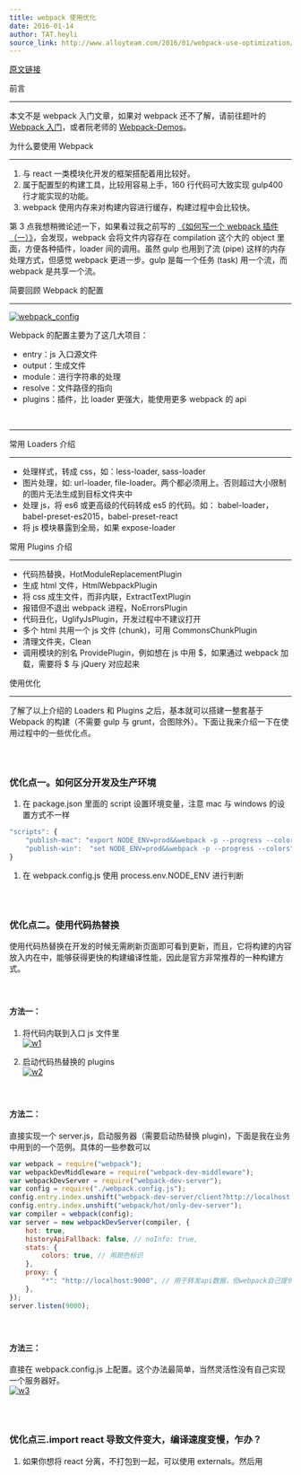 ```yaml
---
title: webpack 使用优化
date: 2016-01-14
author: TAT.heyli
source_link: http://www.alloyteam.com/2016/01/webpack-use-optimization/
---
```


<!-- {% raw %} - for jekyll -->

[原文链接](https://github.com/lcxfs1991/blog/issues/2)

前言  

* * *

本文不是 webpack 入门文章，如果对 webpack 还不了解，请前往题叶的 [Webpack 入门](http://segmentfault.com/a/1190000002551952)，或者阮老师的 [Webpack-Demos](https://github.com/ruanyf/webpack-demos)。

为什么要使用 Webpack  

* * *

1.  与 react 一类模块化开发的框架搭配着用比较好。
2.  属于配置型的构建工具，比较用容易上手，160 行代码可大致实现 gulp400 行才能实现的功能。
3.  webpack 使用内存来对构建内容进行缓存，构建过程中会比较快。

第 3 点我想稍微论述一下，如果看过我之前写的 [《如何写一个 webpack 插件（一）》](https://github.com/lcxfs1991/blog/issues/1)，会发现，webpack 会将文件内容存在 compilation 这个大的 object 里面，方便各种插件，loader 间的调用。虽然 gulp 也用到了流 (pipe) 这样的内存处理方式，但感觉 webpack 更进一步。gulp 是每一个任务 (task) 用一个流，而 webpack 是共享一个流。

简要回顾 Webpack 的配置  

* * *

[![webpack_config](https://cloud.githubusercontent.com/assets/3348398/12219566/59f04c1e-b784-11e5-93b5-9301333f0e22.png)](https://cloud.githubusercontent.com/assets/3348398/12219566/59f04c1e-b784-11e5-93b5-9301333f0e22.png)

Webpack 的配置主要为了这几大项目：

-   entry：js 入口源文件
-   output：生成文件
-   module：进行字符串的处理
-   resolve：文件路径的指向
-   plugins：插件，比 loader 更强大，能使用更多 webpack 的 api

   

* * *

常用 Loaders 介绍  

* * *

-   处理样式，转成 css，如：less-loader, sass-loader
-   图片处理，如: url-loader, file-loader。两个都必须用上。否则超过大小限制的图片无法生成到目标文件夹中
-   处理 js，将 es6 或更高级的代码转成 es5 的代码。如： babel-loader，babel-preset-es2015，babel-preset-react
-   将 js 模块暴露到全局，如果 expose-loader

常用 Plugins 介绍  

* * *

-   代码热替换，HotModuleReplacementPlugin
-   生成 html 文件，HtmlWebpackPlugin
-   将 css 成生文件，而非内联，ExtractTextPlugin
-   报错但不退出 webpack 进程，NoErrorsPlugin
-   代码丑化，UglifyJsPlugin，开发过程中不建议打开
-   多个 html 共用一个 js 文件 (chunk)，可用 CommonsChunkPlugin
-   清理文件夹，Clean
-   调用模块的别名 ProvidePlugin，例如想在 js 中用 $，如果通过 webpack 加载，需要将 $ 与 jQuery 对应起来

使用优化  

* * *

了解了以上介绍的 Loaders 和 Plugins 之后，基本就可以搭建一整套基于 Webpack 的构建（不需要 gulp 与 grunt，合图除外）。下面让我来介绍一下在使用过程中的一些优化点。

###  

### 优化点一。如何区分开发及生产环境

1.  在 package.json 里面的 script 设置环境变量，注意 mac 与 windows 的设置方式不一样

```javascript
"scripts": {
    "publish-mac": "export NODE_ENV=prod&&webpack -p --progress --colors",
    "publish-win":  "set NODE_ENV=prod&&webpack -p --progress --colors"
}
```

1.  在 webpack.config.js 使用 process.env.NODE_ENV 进行判断

###  

### 优化点二。使用代码热替换

使用代码热替换在开发的时候无需刷新页面即可看到更新，而且，它将构建的内容放入内在中，能够获得更快的构建编译性能，因此是官方非常推荐的一种构建方式。

####  

#### 方法一：

1. 将代码内联到入口 js 文件里   
[![w1](https://cloud.githubusercontent.com/assets/3348398/12219594/40d8b65c-b785-11e5-82f2-5557084605dc.png)](https://cloud.githubusercontent.com/assets/3348398/12219594/40d8b65c-b785-11e5-82f2-5557084605dc.png)

2. 启动代码热替换的 plugins  
[![w2](https://cloud.githubusercontent.com/assets/3348398/12219596/4a3acafa-b785-11e5-9836-0d0617c81d58.png)](https://cloud.githubusercontent.com/assets/3348398/12219596/4a3acafa-b785-11e5-9836-0d0617c81d58.png)

####  

#### 方法二：

直接实现一个 server.js，启动服务器（需要启动热替换 plugin)，下面是我在业务中用到的一个范例。具体的一些参数可以

```javascript
var webpack = require("webpack");
var webpackDevMiddleware = require("webpack-dev-middleware");
var webpackDevServer = require("webpack-dev-server");
var config = require("./webpack.config.js");
config.entry.index.unshift("webpack-dev-server/client?http://localhost:9000"); // 将执替换js内联进去
config.entry.index.unshift("webpack/hot/only-dev-server");
var compiler = webpack(config);
var server = new webpackDevServer(compiler, {
    hot: true,
    historyApiFallback: false, // noInfo: true,
    stats: {
        colors: true, // 用颜色标识
    },
    proxy: {
        "*": "http://localhost:9000", // 用于转发api数据，但webpack自己提供的并不太好用
    },
});
server.listen(9000);
```

####  

#### 方法三：

直接在 webpack.config.js 上配置。这个办法最简单，当然灵活性没有自己实现一个服务器好。  
[![w3](https://cloud.githubusercontent.com/assets/3348398/12219636/b46bef20-b786-11e5-9116-3481c8f06e95.png)](https://cloud.githubusercontent.com/assets/3348398/12219636/b46bef20-b786-11e5-9116-3481c8f06e95.png)

###  

### 优化点三.import react 导致文件变大，编译速度变慢，乍办？

1.  如果你想将 react 分离，不打包到一起，可以使用 externals。然后用<script> 单独将 react 引入  
    [![w1](https://cloud.githubusercontent.com/assets/3348398/12219645/57e0e98a-b787-11e5-8cd1-59f2190669d8.png)](https://cloud.githubusercontent.com/assets/3348398/12219645/57e0e98a-b787-11e5-8cd1-59f2190669d8.png)
2.  如果不介意将 react 打包到一起，请在 alias 中直接指向 react 的文件。可以提高 webpack 搜索的速度。准备部署上线时记得将换成 react.min，能减少文件大小 (减少约 600kb)  
    [![w2](https://cloud.githubusercontent.com/assets/3348398/12219647/64904914-b787-11e5-9736-8199c7f6a064.png)](https://cloud.githubusercontent.com/assets/3348398/12219647/64904914-b787-11e5-9736-8199c7f6a064.png)
3.  使用 module.noParse 针对单独的 react.min.js 这类没有依赖的模块，速度会更快。

###  

### 优化点四。将模块暴露到全局

如果想将 report 数据上报组件放到全局，有两种办法：

#### 方法一：

在 loader 里使 expose 将 report 暴露到全局，然后就可以直接使用 report 进行上报

    {
        test: path.join(config.path.src, '/js/common/report'),
        loader: 'expose?report'
    },

#### 方法二：

如果想用 R 直接代表 report，除了要用 expose loader 之外，还需要用 ProvidePlugin 帮助，指向 report，这样在代码中直接用 R.tdw， R.monitor 这样就可以

```javascript
new webpack.ProvidePlugin({
    "R": "report",
}),
```

### 优化点五。合并公共代码

有些类库如 utils, bootstrap 之类的可能被多个页面共享，最好是可以合并成一个 js，而非每个 js 单独去引用。这样能够节省一些空间。这时我们可以用到 CommonsChunkPlugin，我们指定好生成文件的名字，以及想抽取哪些入口 js 文件的公共代码，webpack 就会自动帮我们合并好。

```javascript
new webpack.optimize.CommonsChunkPlugin({
    name: "common",
    filename: "js/common.js",
    chunks: ['index', 'detail]
}),
```

###  

### 优化点六。善用 alias。

resolve 里面有一个 alias 的配置项目，能够让开发者指定一些模块的引用路径。对一些经常要被 import 或者 require 的库，如 react, 我们最好可以直接指定它们的位置，这样 webpack 可以省下不少搜索硬盘的时间。  
[![w6](https://cloud.githubusercontent.com/assets/3348398/12219812/56bfd1aa-b78d-11e5-89d7-6bcc9230db81.png)](https://cloud.githubusercontent.com/assets/3348398/12219812/56bfd1aa-b78d-11e5-89d7-6bcc9230db81.png)

###  

### 优化点七。多个 html 怎么办

1.  使用 HtmlWebpackPlugin，有多少个 html，就排列多少个，记得不要用 inject，否则全部 js 都会注入到 html。如果真的要用 inject 模式，请务必将不需要的 js 用 exclude chunk 去掉或者用 chunk 参数填上你需要入口文件。

仅使用 app 作为注入的文件：

```javascript
plugins: [
    new HtmlWebpackPlugin({
        chunks: ["app"],
    }),
];
```

不使用 dev-helper 作为注入文件：

```javascript
plugins: [
    new HtmlWebpackPlugin({
        excludeChunks: ["dev-helper"],
    }),
];
```

如果你不想用 inject 模式，但又想使用 html-webpack-plugin，那你需要在 html 里用<script> 标签放入对应的 js，以及用入对应的 css。记住，这些资源的路径是在生成目录下的，写路径的时候请写生成目录下的相对路径。

### 优化点八. html-webpack-plugin 不用使 inject 模式没又 md5，而且不支持文件内联怎么破？

当时我就给维护者提了一个 issue--[Add inline feature to the plugin](https://github.com/ampedandwired/html-webpack-plugin/issues/157)。

然后维护者在[开发的分支](https://github.com/ampedandwired/html-webpack-plugin/tree/feature/loaders)上加了这么一个特性（证明维护者不想在插件里加内联功能了，想让我来弄）：

事件  
允许其它插件去使用执行事件  
html-webpack-plugin-before-html-processing  
html-webpack-plugin-after-html-processing  
html-webpack-plugin-after-emit

使用办法：

```javascript
compilation.plugin("html-webpack-plugin-before-html-processing", function (
    htmlPluginData,
    callback
) {
    htmlPluginData.html += "The magic footer";
    callback();
});
```

不过我还是决定自己开发一个了一个插件  
[html-res-webpack-plugin](https://github.com/lcxfs1991/html-res-webpack-plugin)，有中英文文档可以参考。其实 html-webpack-plugin 以 js 作为入口可能跟 webpack 的理念更为一致，但其实直接在 html 上放 link 和 script 更加方便直白一些。而且 html-webpack-plugin 局限性太多，如果我想在 script 上加 attribute 也是比较麻烦的事儿。所以我干脆开发一个可以允许在 html 上直接放 link 和 script 而且支持内联及 md5 的插件。

但相信我之后也会针对 html-webpack-plugin 再写一个内联及 md5 的插件，适配一直在用这个插件的人。

### 优化点九。用 gulp-webpack 速度慢乍办

[![w3](https://cloud.githubusercontent.com/assets/3348398/12219720/e2503ece-b78a-11e5-976c-e4dfc6dd5a16.png)](https://cloud.githubusercontent.com/assets/3348398/12219720/e2503ece-b78a-11e5-976c-e4dfc6dd5a16.png)

上图是初始化构建 30 个文件的用时，一共用了 13 秒。用了 externals 优化后，还有 100 多 kb，比用纯 webpack 优化要大 50 多 kb。而且，由于你用的是 gulp-webpack，每次有文件改动，都必须全部重新编译一次。因此，跟 react 搭配建议还是不要用 gulp-webpack。因为如果你使用 webpack 的话，即使初次启动时速度也并不快，但开发过程中，webpack 会自动识别，只会重新编译有修改的文件，这大大加快了编译构建速度。

没办法，老项目改造，真的要用，乍办？我提供以下思路  
（1）当非 js 文件改变的时候，不要去跑 js 打包的任务  
（2）非公共的 js 发生改变的时候，只执行这个 js 的打包任务

[![w4](https://cloud.githubusercontent.com/assets/3348398/12219743/8df48f0a-b78b-11e5-97ba-c8c31426364d.png)](https://cloud.githubusercontent.com/assets/3348398/12219743/8df48f0a-b78b-11e5-97ba-c8c31426364d.png)

下图是优化了之后，在开发过程中非公共文件修改后的编译速度。我的娘，纯 webpack 只需要 100 多 200ms。建议还是用 webpack 吧。  
[![w5](https://cloud.githubusercontent.com/assets/3348398/12219746/98bab1a8-b78b-11e5-8710-4a9cdd70996b.png)](https://cloud.githubusercontent.com/assets/3348398/12219746/98bab1a8-b78b-11e5-8710-4a9cdd70996b.png)

###  

### 优化点十。如果在通过 webpack 在项目中使用 bootstrap, jquery 以及 fontawesome

这一点对于创业公司来说可能比较有用，它们的初期产品都需要快速上线，用一些比较成熟的 UI 框架会比较好。

这样，首先我们需要 jquery 文件，并且安装 bootstrap (3.3.5) ,font-awesome (4.4.0), 以及 imports-loader (0.6.3)。还需要 sass-loader (3.1.2) 及 less-loader (2.5.3)。

然后，在主要入口文件要这么引用下面的样式文件：

    require('bootstrap/less/bootstrap.less');
    require('font-awesome/scss/font-awesome.scss');
    require('./index.scss');

在 webpack.config.js 的 entry 项目里，可以加上这个 vendor:

```javascript
common: ['jquery', 'bootstrap'],
```

在 loaders 里加入以下 loader，将 jQuery 暴露到全局:

    {
        test: path.join(config.path.src, '/libs/jq/jquery-2.1.4.min'),
        loader: 'expose?jQuery'
    },

再添加以下 loader，让 webpack 帮助复制 font 文件

    { 
            test: /\.(woff|woff2|eot|ttf|svg)(\?.*$|$)/,  
            loader: 'url-loader?importLoaders=1&limit=1000&name=/fonts/[name].[ext]' 
    },

在 plugins 里添加 ProvidePlugin，让 $ 指向 jQuery

```javascript
new webpack.ProvidePlugin({
    $: "jquery",
    jQuery: "jquery"
}),
```

这样，就可以同时使用 jQuery, Bootstrap 和 Fontawesome 了。

webpack 会取代 gulp 吗  

* * *

-   未必，但在开发环境，以及不需要一些功能如合图的情况下，webpack 可以完全取代 gulp，至少现在我有三个项目完全用 webpack 进行开发和部署上线
-   要取代 gulp, 还需要不断发展它的 loader 以及 plugin 生态，至少，完善一下开发者文档啊。

<!-- {% endraw %} - for jekyll -->